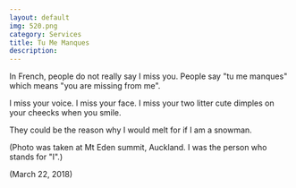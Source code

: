 ```yaml
---
layout: default
img: 520.png
category: Services
title: Tu Me Manques
description:
---
```

In French, people do not really say I miss you. People say "tu me manques" which means "you are missing from me".

I miss your voice. I miss your face. I miss your two litter cute dimples on your cheecks when you smile.

They could be the reason why I would melt for if I am a snowman.

(Photo was taken at Mt Eden summit, Auckland. I was the person who stands for "I".)

(March 22, 2018)
